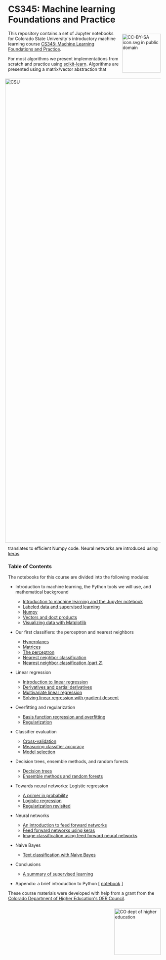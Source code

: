 
# CS345: Machine learning Foundations and Practice

<img style="padding: 10px; float:right;" alt="CC-BY-SA icon.svg in public domain" src="https://upload.wikimedia.org/wikipedia/commons/d/d0/CC-BY-SA_icon.svg" width="125">

This repository contains a set of Jupyter notebooks for Colorado State University's introductory machine learning course [CS345: Machine Learning Foundations and Practice](https://www.cs.colostate.edu/~cs345/).

<img style="padding: 10px; float:right;" alt="CSU" src="https://static.colostate.edu/logo/reslogo-v2/assets/img/csu-responsive-symbol.min.svg" width="1500">


For most algorithms we present implementations from scratch and practice using  [scikit-learn](https://scikit-learn.org/).
Algorithms are presented using a matrix/vector abstraction that translates to efficient Numpy code.
Neural networks are introduced using [keras](https://keras.io/).


### Table of Contents

The notebooks for this course are divided into the following modules:

* Introduction to machine learning, the Python tools we will use, and mathematical background
  * [Introduction to machine learning and the Jupyter notebook](notebooks/module01_01_intro.ipynb)
  * [Labeled data and supervised learning](notebooks/module01_02_labeled_data.ipynb)
  * [Numpy](notebooks/module01_03_numpy.ipynb)
  * [Vectors and doct products](notebooks/module01_04_vectors_dot_products.ipynb)
  * [Visualizing data with Matplotlib](notebooks/module01_05_matplotlib.ipynb)
* Our first classifiers:  the perceptron and nearest neighbors
  * [Hyperplanes](notebooks/module02_01_hyperplanes.ipynb)
  * [Matrices](notebooks/module02_02_matrices.ipynb)
  * [The perceptron](notebooks/module02_03_perceptron.ipynb)
  * [Nearest neighbor classification](notebooks/module02_04_nearest_neighbors.ipynb)
  * [Nearest neighbor classification (part 2)](notebooks/module02_05_more_nearest_neighbors.ipynb)
* Linear regression
  * [Introduction to linear regression](notebooks/module03_01_linear_regression.ipynb)
  * [Derivatives and partial derivatives](notebooks/module03_02_derivatives_partial_derivatives.ipynb)
  * [Multivariate linear regression](notebooks/module03_03_multivariate_linear_regression.ipynb)
  * [Solving linear regression with gradient descent](notebooks/module03_04_linear_regression_gradient_descent.ipynb)
* Overfitting and regularization
  * [Basis function regression and overfitting](notebooks/module04_01_overfitting_basis_function_regression.ipynb)
  * [Regularization](notebooks/module04_02_regularization.ipynb)
* Classifier evaluation
  * [Cross-validation](notebooks/module05_01_cross_validation.ipynb)
  * [Measuring classifier accuracy](notebooks/module05_02_classifier_accuracy.ipynb)
  * [ Model selection](notebooks/module05_03_model_selection.ipynb)
* Decision trees, ensemble methods, and random forests  
  * [Decision trees](module06_01_decision_trees.ipynb)
  * [Ensemble methods and random forests](module06_02_ensemble_methods.ipynb)
* Towards neural networks:  Logistic regression
  * [A primer in probability](notebooks/module07_01_probability.ipynb)
  * [Logistic regression](notebooks/module07_02_logistic_regression.ipynb)
  * [Regularization revisited](notebooks/module07_03_regularization_revisited.ipynb)
* Neural networks
  * [An introduction to feed forward networks](notebooks/module08_01_neural_networks_mlp.ipynb)
  * [Feed forward networks using keras](notebooks/module08_02_neural_networks_keras.ipynb)
  * [Image classification using feed forward neural networks](notebooks/module08_03_neural_networks_mnist.ipynb)
* Naive Bayes
  * [Text classification with Naive Bayes](notebooks/module09_01_naive_bayes.ipynb)
* Conclusions
    * [A summary of supervised learning](notebooks/module10_01_conclusions.ipynb)

* Appendix:  a brief introduction to Python [ [notebook](notebooks/module0_01_python_intro.ipynb) ]


These course materials were developed with help from a grant from the [Colorado Department of Higher Education's OER Council](http://masterplan.highered.colorado.gov/oer-in-colorado/).

<img style="padding: 10px; float:right;" alt="CO dept of higher education" src="http://masterplan.highered.colorado.gov/wp-content/uploads/2019/06/co_cdhe__dept_rgb.png" width="150">


